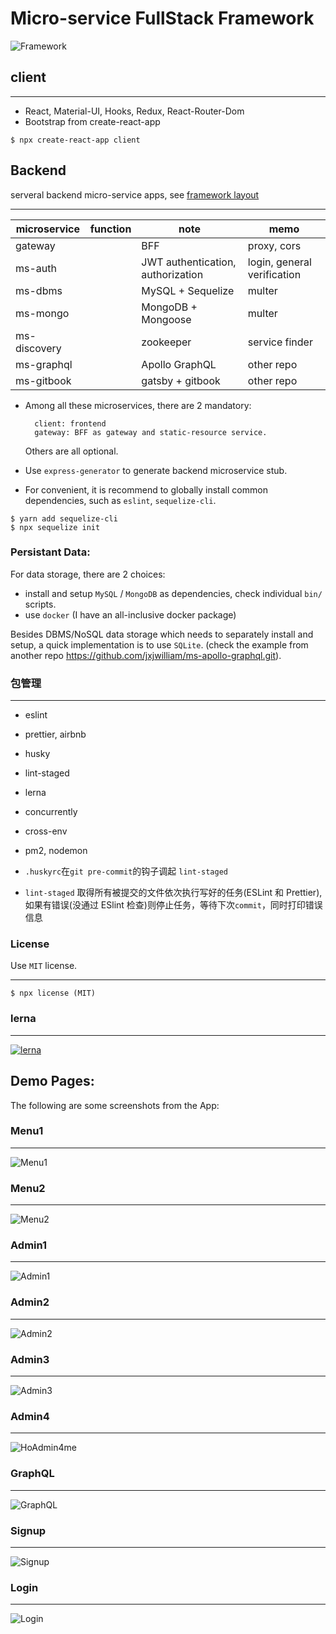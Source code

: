 # Micro-service FullStack Framework

![Framework](etc/imgs/framework.png)

## client

---

- React, Material-UI, Hooks, Redux, React-Router-Dom
- Bootstrap from create-react-app

```shell
$ npx create-react-app client
```

## Backend

serveral backend micro-service apps, see [framework layout](etc/imgs/framework.png)

---

| microservice | function | note                              | memo                        |
| ------------ | -------- | --------------------------------- | --------------------------- |
| gateway      |          | BFF                               | proxy, cors                 |
| ms-auth      |          | JWT authentication, authorization | login, general verification |
| ms-dbms      |          | MySQL + Sequelize                 | multer                      |
| ms-mongo     |          | MongoDB + Mongoose                | multer                      |
| ms-discovery |          | zookeeper                         | service finder              |
| ms-graphql   |          | Apollo GraphQL                    | other repo                  |
| ms-gitbook   |          | gatsby + gitbook                  | other repo                  |

- Among all these microservices, there are 2 mandatory:

  ```text
    client: frontend
    gateway: BFF as gateway and static-resource service.
  ```

  Others are all optional.

- Use `express-generator` to generate backend microservice stub.
- For convenient, it is recommend to globally install common dependencies, such as `eslint`, `sequelize-cli`.

```shell
$ yarn add sequelize-cli
$ npx sequelize init
```

### Persistant Data:

For data storage, there are 2 choices:

- install and setup `MySQL` / `MongoDB` as dependencies, check individual `bin/` scripts.
- use `docker` (I have an all-inclusive docker package)

Besides DBMS/NoSQL data storage which needs to separately install and setup, a quick implementation is to use `SQLite`. (check the example from another repo https://github.com/jxjwilliam/ms-apollo-graphql.git).

### 包管理

---

- eslint
- prettier, airbnb
- husky
- lint-staged
- lerna
- concurrently
- cross-env
- pm2, nodemon

- `.huskyrc`在`git pre-commit`的钩子调起 `lint-staged`
- `lint-staged` 取得所有被提交的文件依次执行写好的任务(ESLint 和 Prettier), 如果有错误(没通过 ESlint 检查)则停止任务，等待下次`commit`，同时打印错误信息

### License

Use `MIT` license.

---

```shell
$ npx license (MIT)
```

### lerna

---

[![lerna](https://img.shields.io/badge/maintained%20with-lerna-cc00ff.svg)](https://lerna.js.org/)

## Demo Pages:

The following are some screenshots from the App:

### Menu1

---

![Menu1](etc/imgs/menu1.PNG)

### Menu2

---

![Menu2](etc/imgs/menu2.PNG)

### Admin1

---

![Admin1](etc/imgs/admin1.PNG)

### Admin2

---

![Admin2](etc/imgs/admin2.PNG)

### Admin3

---

![Admin3](etc/imgs/admin3.PNG)

### Admin4

---

![HoAdmin4me](etc/imgs/admin4.PNG)

### GraphQL

---

![GraphQL](etc/imgs/graphql.PNG)

### Signup

---

![Signup](etc/imgs/signup.PNG)

### Login

---

![Login](etc/imgs/login.PNG)
